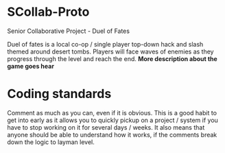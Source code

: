 # SCollab-Proto
Senior Collaborative Project - Duel of Fates

Duel of fates is a local co-op / single player top-down hack and slash themed around desert tombs.
Players will face waves of enemies as they progress through the level and reach the end.
**More description about the game goes hear**

# Coding standards

Comment as much as you can, even if it is obvious. This is a good habit to get into early as it allows you to quickly pickup on a project / system if you have to stop working on it for several days / weeks. It also means that anyone should be able to understand how it works, if the comments break down the logic to layman level. 
